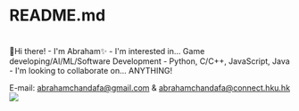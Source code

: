 # README.md
<h1 style="font-size"></h1>
👋Hi there!
- I'm Abraham✨
- I'm interested in... Game developing/AI/ML/Software Development
- Python, C/C++, JavaScript, Java
- I'm looking to collaborate on... ANYTHING!

E-mail: abrahamchandafa@gmail.com  & abrahamchandafa@connect.hku.hk<br/>
![](https://komarev.com/ghpvc/?username=abrahamchandafa)
